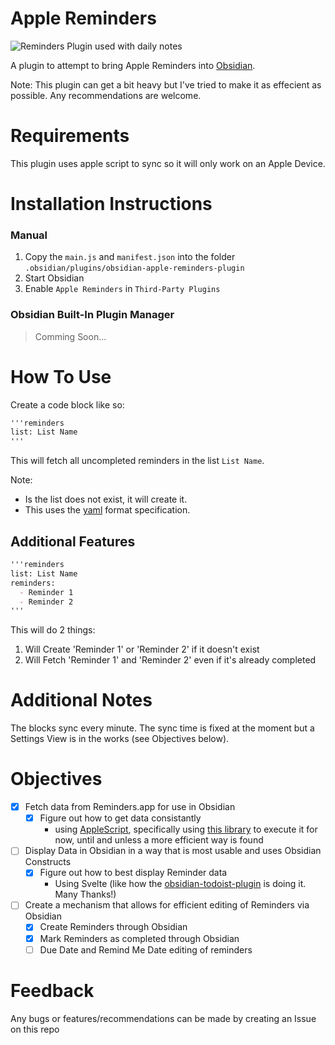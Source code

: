 # Apple Reminders

![Reminders Plugin used with daily notes](/docs/RemindersPlugin.gif)

A plugin to attempt to bring Apple Reminders into [Obsidian](https://obsidian.md).

Note: This plugin can get a bit heavy but I've tried to make it as effecient as possible. Any recommendations are welcome.

# Requirements

This plugin uses apple script to sync so it will only work on an Apple Device.

# Installation Instructions

### Manual

1. Copy the `main.js` and `manifest.json` into the folder `.obsidian/plugins/obsidian-apple-reminders-plugin`
2. Start Obsidian
3. Enable `Apple Reminders` in `Third-Party Plugins`

### Obsidian Built-In Plugin Manager

> Comming Soon...

# How To Use

Create a code block like so:

```markdown
'''reminders
list: List Name
'''
```

This will fetch all uncompleted reminders in the list `List Name`.

Note:
  - Is the list does not exist, it will create it.
  - This uses the [yaml](https://yaml.org) format specification.
  
## Additional Features

```markdown
'''reminders
list: List Name
reminders:
  - Reminder 1
  - Reminder 2
'''
```

This will do 2 things:
 1. Will Create 'Reminder 1' or 'Reminder 2' if it doesn't exist
 2. Will Fetch 'Reminder 1' and 'Reminder 2' even if it's already completed

# Additional Notes

The blocks sync every minute. The sync time is fixed at the moment but a Settings View is in the works (see Objectives below).

# Objectives

- [x] Fetch data from Reminders.app for use in Obsidian
  - [x] Figure out how to get data consistantly 
    - using [AppleScript](https://developer.apple.com/library/archive/documentation/AppleScript/Conceptual/AppleScriptLangGuide/introduction/ASLR_intro.html), specifically using [this library](https://www.npmjs.com/package/node-osascript) to execute it for now, until and unless a more efficient way is found
- [ ] Display Data in Obsidian in a way that is most usable and uses Obsidian Constructs
  - [x] Figure out how to best display Reminder data
    - Using Svelte (like how the [obsidian-todoist-plugin](https://github.com/jamiebrynes7/obsidian-todoist-plugin) is doing it. Many Thanks!)
- [ ] Create a mechanism that allows for efficient editing of Reminders via Obsidian
  - [x] Create Reminders through Obsidian
  - [x] Mark Reminders as completed through Obsidian
  - [ ] Due Date and Remind Me Date editing of reminders

# Feedback

Any bugs or features/recommendations can be made by creating an Issue on this repo
